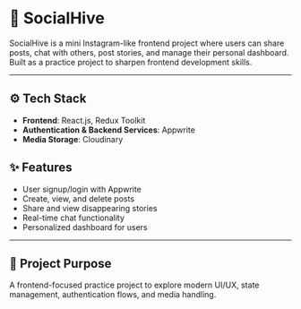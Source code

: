 # 🐝 SocialHive
SocialHive is a mini Instagram-like frontend project where users can share posts, chat with others, post stories, and manage their personal dashboard. Built as a practice project to sharpen frontend development skills.

---

## ⚙️ Tech Stack

- **Frontend**: React.js, Redux Toolkit
- **Authentication & Backend Services**: Appwrite
- **Media Storage**: Cloudinary

## ✨ Features
- User signup/login with Appwrite
- Create, view, and delete posts
- Share and view disappearing stories
- Real-time chat functionality
- Personalized dashboard for users

---

## 🎯 Project Purpose

A frontend-focused practice project to explore modern UI/UX, state management, authentication flows, and media handling.
